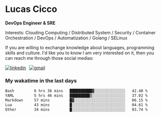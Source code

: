 # Lucas Cicco

**DevOps Engineer & SRE**

Interests: Clouding Computing / Distributed System / Security / Container Orchestration / DevOps / Automatization / Golang / SELinux

If you are willing to exchange knowledge about languages, programming skills and culture. I'd like you to know I am very interested on it, then you can reach me through those social medias:

<div style="display: flex; align-items: center; gap: 10px;">
  <a href="https://www.linkedin.com/in/lucas-vitor-de-cicco" target="_blank">
    <img
      src="https://img.shields.io/badge/-LinkedIn-%230077B5?style=for-the-badge&logo=linkedin&logoColor=white"
      alt="linkedin"
      target="_blank" 
    />
  </a>
  <a href="mailto:lucasvitorx1@gmail.com">
      <img
        src="https://img.shields.io/badge/-Gmail-%23333?style=for-the-badge&logo=gmail&logoColor=white"
        alt="gmail"
        target="_blank"
      />
  </a>
</div>

### My wakatime in the last days

<!--START_SECTION:waka-->

```txt
Bash         6 hrs 36 mins   ██████████▓░░░░░░░░░░░░░░   42.40 %
YAML         5 hrs 46 mins   █████████▒░░░░░░░░░░░░░░░   37.02 %
Markdown     57 mins         █▓░░░░░░░░░░░░░░░░░░░░░░░   06.15 %
Lua          43 mins         █░░░░░░░░░░░░░░░░░░░░░░░░   04.61 %
Other        34 mins         █░░░░░░░░░░░░░░░░░░░░░░░░   03.74 %
```

<!--END_SECTION:waka-->
